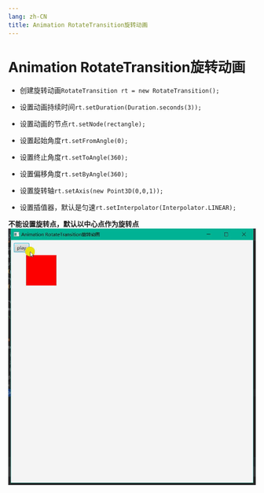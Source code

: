 ```yaml
---
lang: zh-CN
title: Animation RotateTransition旋转动画
---
```


# Animation RotateTransition旋转动画

* 创建旋转动画`RotateTransition rt = new RotateTransition();`

* 设置动画持续时间`rt.setDuration(Duration.seconds(3));`

* 设置动画的节点`rt.setNode(rectangle);`

* 设置起始角度`rt.setFromAngle(0);`

* 设置终止角度`rt.setToAngle(360);`

* 设置偏移角度`rt.setByAngle(360);`

* 设置旋转轴`rt.setAxis(new Point3D(0,0,1));`

* 设置插值器，默认是匀速`rt.setInterpolator(Interpolator.LINEAR);`

**不能设置旋转点，默认以中心点作为旋转点**
![](../assets/VeryCapture_20220619215439.gif)